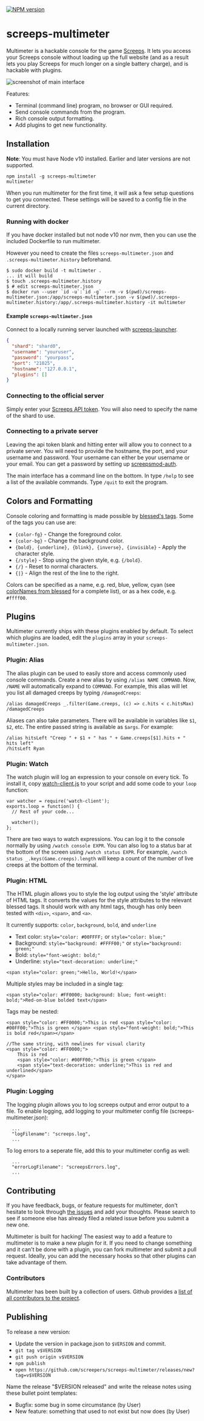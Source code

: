 [![NPM version](https://nodei.co/npm/screeps-multimeter.png?downloads=true)](https://nodei.co/npm/screeps-multimeter/)

# screeps-multimeter
Multimeter is a hackable console for the game [Screeps](https://screeps.com/). It lets you access your Screeps console without loading up the full website (and as a result lets you play Screeps for much longer on a single battery charge), and is hackable with plugins.

![screenshot of main interface](doc/screenshot.png)


Features:
- Terminal (command line) program, no browser or GUI required.
- Send console commands from the program.
- Rich console output formatting.
- Add plugins to get new functionality.

## Installation

**Note**: You must have Node v10 installed. Earlier and later versions are not
supported.

```
npm install -g screeps-multimeter
multimeter
```

When you run multimeter for the first time, it will ask a few setup questions to get you connected. These settings will be saved to a config file in the current directory.

### Running with docker

If you have docker installed but not node v10 nor nvm, then you can use the included Dockerfile to run multimeter.

However you need to create the files `screeps-multimeter.json` and `.screeps-multimeter.history` beforehand.

```console
$ sudo docker build -t multimeter .
... it will build
$ touch .screeps-multimeter.history
$ # edit screeps-multimeter.json
$ docker run --user `id -u`:`id -g` --rm -v $(pwd)/screeps-multimeter.json:/app/screeps-multimeter.json -v $(pwd)/.screeps-multimeter.history:/app/.screeps-multimeter.history -it multimeter
```

#### Example  `screeps-multimeter.json`

Connect to a locally running server launched with [screeps-launcher](https://github.com/screepers/screeps-launcher).

```json
{
  "shard": "shard0",
  "username": "youruser",
  "password": "yourpass",
  "port": "21025",
  "hostname": "127.0.0.1",
  "plugins": []
}
```

### Connecting to the official server
Simply enter your [Screeps API token](http://docs.screeps.com/auth-tokens.html). You will also need to specify the name of the shard to use.

### Connecting to a private server
Leaving the api token blank and hitting enter will allow you to connect to a private server. You will need to provide the hostname, the port, and your username and password. Your username can either be your username or your email. You can get a password by setting up [screepsmod-auth](https://github.com/ScreepsMods/screepsmod-auth).

The main interface has a command line on the bottom. In type `/help` to see a list of the available commands. Type `/quit` to exit the program.

## Colors and Formatting

Console coloring and formatting is made possible by [blessed's tags](https://github.com/chjj/blessed#content--tags). Some of the tags you can use are:

- `{color-fg}` - Change the foreground color.
- `{color-bg}` - Change the background color.
- `{bold}, {underline}, {blink}, {inverse}, {invisible}` - Apply the character style.
- `{/style}` - Stop using the given style, e.g. `{/bold}`.
- `{/}` - Reset to normal characters.
- `{|}` - Align the rest of the line to the right.

Colors can be specified as a name, e.g. red, blue, yellow, cyan (see [colorNames from blessed](https://github.com/chjj/blessed/blob/eab243fc7ad27f1d2932db6134f7382825ee3488/lib/colors.js#L312) for a complete list), or as a hex code, e.g. `#ffff00`.

## Plugins

Multimeter currently ships with these plugins enabled by default. To select which plugins are loaded, edit the `plugins` array in your `screeps-multimeter.json`.

### Plugin: Alias

The alias plugin can be used to easily store and access commonly used console commands. Create a new alias by using `/alias NAME COMMAND`. Now, `/NAME` will automatically expand to `COMMAND`. For example, this alias will let you list all damaged creeps by typing `/damagedCreeps`:

```
/alias damagedCreeps _.filter(Game.creeps, (c) => c.hits < c.hitsMax)
/damagedCreeps
```

Aliases can also take parameters. There will be available in variables like `$1`, `$2`, etc. The entire passed string is available as `$args`. For example:

```
/alias hitsLeft "Creep " + $1 + " has " + Game.creeps[$1].hits + " hits left"
/hitsLeft Ryan
```

### Plugin: Watch

The watch plugin will log an expression to your console on every tick. To install it, copy [watch-client.js](lib/watch-client.js) to your script and add some code to your `loop` function:

```
var watcher = require('watch-client');
exports.loop = function() {
  // Rest of your code...

  watcher();
};
```

There are two ways to watch expressions. You can log it to the console normally by using `/watch console EXPR`. You can also log to a status bar at the bottom of the screen using `/watch status EXPR`. For example, `/watch status _.keys(Game.creeps).length` will keep a count of the number of live creeps at the bottom of the terminal.

### Plugin: HTML

The HTML plugin allows you to style the log output using the 'style' attribute of HTML tags. It converts the values for the style attributes to the relevant blessed tags. It should work with any html tags, though has only been tested with `<div>`, `<span>`, and `<a>`. 

It currently supports: `color`, `background`, `bold`, and `underline`
- Text color: `style="color: #00FFFF;` or `style="color: blue;"`
- Background: `style="background: #FFFF00;"` or `style="background: green;"`
- Bold: `style="font-weight: bold;"`
- Underline: `style="text-decoration: underline;"`

```
<span style="color: green;">Hello, World!</span>
```

Multiple styles may be included in a single tag:

```
<span style="color: #FF0000; background: blue; font-weight: bold;">Red-on-blue bolded text</span>
```

Tags may be nested:

```
<span style="color: #FF0000;">This is red <span style="color: #00FF00;">This is green </span> <span style="font-weight: bold;">This is bold red</span></span>

//The same string, with newlines for visual clarity
<span style="color: #FF0000;">
    This is red 
    <span style="color: #00FF00;">This is green </span>
    <span style="text-decoration: underline;">This is red and underlined</span>
</span>

```
### Plugin: Logging
The logging plugin allows you to log screeps output and error output to a file. To enable logging, add logging to your multimeter config file (screeps-multimeter.json):
```
  ...
  "logFilename": "screeps.log",
  ...
```

To log errors to a seperate file, add this to your multimeter config as well:
```
  ...
  "errorLogFilename": "screepsErrors.log",
  ...
```


## Contributing

If you have feedback, bugs, or feature requests for multimeter, don't hesitate to look through [the issues](https://github.com/CGamesPlay/screeps-multimeter/issues) and add your thoughts. Please search to see if someone else has already filed a related issue before you submit a new one.

Multimeter is built for hacking! The easiest way to add a feature to multimeter is to make a new plugin for it. If you need to change something and it can't be done with a plugin, you can fork multimeter and submit a pull request. Ideally, you can add the necessary hooks so that other plugins can take advantage of them.

### Contributors

Multimeter has been built by a collection of users. Github provides a [list of all contributors to the project](https://github.com/screepers/screeps-multimeter/graphs/contributors).

## Publishing

To release a new version:

- Update the version in package.json to `$VERSION` and commit.
- `git tag v$VERSION`
- `git push origin v$VERSION`
- `npm publish`
- `open https://github.com/screepers/screeps-multimeter/releases/new?tag=v$VERSION`

Name the release "$VERSION released" and write the release notes using these bullet point templates:

- Bugfix: some bug in some circumstance (by User)
- New feature: something that used to not exist but now does (by User)
